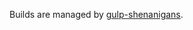 Builds are managed by [gulp-shenanigans](https://github.com/FullScreenShenanigans/gulp-shenanigans/).
